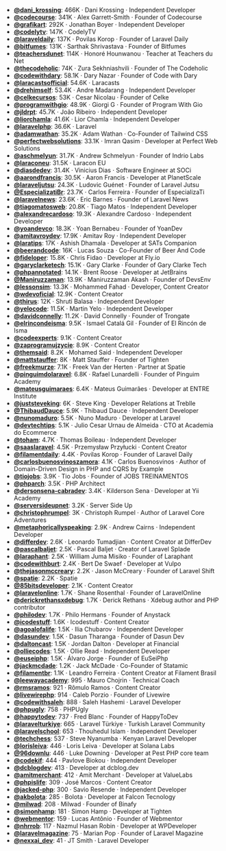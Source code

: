 - **[@dani_krossing](https://www.youtube.com/@dani_krossing)**: 466K ‧ Dani Krossing ‧ Independent Developer
- **[@codecourse](https://www.youtube.com/@codecourse)**: 341K ‧ Alex Garrett-Smith ‧ Founder of Codecourse
- **[@grafikart](https://www.youtube.com/@grafikart)**: 292K ‧ Jonathan Boyer ‧ Independent Developer
- **[@codelytv](https://www.youtube.com/@codelytv)**: 147K ‧ CodelyTV
- **[@laraveldaily](https://www.youtube.com/@laraveldaily)**: 137K ‧ Povilas Korop ‧ Founder of Laravel Daily
- **[@bitfumes](https://www.youtube.com/@bitfumes)**: 131K ‧ Sarthak Shrivastava ‧ Founder of Bitfumes
- **[@teachersdunet](https://www.youtube.com/@teachersdunet)**: 114K ‧ Honoré Hounwanou ‧ Teacher at Teachers du Net
- **[@thecodeholic](https://www.youtube.com/@thecodeholic)**: 74K ‧ Zura Sekhniashvili ‧ Founder of The Codeholic
- **[@codewithdary](https://www.youtube.com/@codewithdary)**: 58.1K ‧ Dary Nazar ‧ Founder of Code with Dary
- **[@laracastsofficial](https://www.youtube.com/@laracastsofficial)**: 54.6K ‧ Laracasts
- **[@drehimself](https://www.youtube.com/@drehimself)**: 53.4K ‧ Andre Madarang ‧ Independent Developer
- **[@celkecursos](https://www.youtube.com/@celkecursos)**: 53K ‧ Cesar Nicolau ‧ Founder of Celke
- **[@programwithgio](https://www.youtube.com/@programwithgio)**: 48.9K ‧ Giorgi G ‧ Founder of Program With Gio
- **[@jldrpt](https://www.youtube.com/@jldrpt)**: 45.7K ‧ João Ribeiro ‧ Independent Developer
- **[@liorchamla](https://www.youtube.com/@liorchamla)**: 41.6K ‧ Lior Chamla ‧ Independent Developer
- **[@laravelphp](https://www.youtube.com/@laravelphp)**: 36.6K ‧ Laravel
- **[@adamwathan](https://www.youtube.com/@adamwathan)**: 35.2K ‧ Adam Wathan ‧ Co-Founder of Tailwind CSS
- **[@perfectwebsolutions](https://www.youtube.com/@perfectwebsolutions)**: 33.1K ‧ Imran Qasim ‧ Developer at Perfect Web Solutions
- **[@aschmelyun](https://www.youtube.com/@aschmelyun)**: 31.7K ‧ Andrew Schmelyun ‧ Founder of Indrio Labs
- **[@laraconeu](https://www.youtube.com/@laraconeu)**: 31.5K ‧ Laracon EU
- **[@diasdedev](https://www.youtube.com/@diasdedev)**: 31.4K ‧ Vinicius Dias ‧ Software Engineer at SOCi
- **[@aarondfrancis](https://www.youtube.com/@aarondfrancis)**: 30.5K ‧ Aaron Francis ‧ Developer at PlanetScale
- **[@laraveljutsu](https://www.youtube.com/@laraveljutsu)**: 24.3K ‧ Ludovic Guénet ‧ Founder of Laravel Jutsu
- **[@EspecializatiBr](https://www.youtube.com/@EspecializatiBr)**: 23.7K ‧ Carlos Ferreira ‧ Founder of EspecializaTi
- **[@laravelnews](https://www.youtube.com/@laravelnews)**: 23.6K ‧ Eric Barnes ‧ Founder of Laravel News
- **[@tiagomatosweb](https://www.youtube.com/@tiagomatosweb)**: 20.8K ‧ Tiago Matos ‧ Independent Developer
- **[@alexandrecardoso](https://www.youtube.com/@alexandrecardoso)**: 19.3K ‧ Alexandre Cardoso ‧ Independent Developer
- **[@yoandevco](https://www.youtube.com/@yoandevco)**: 18.3K ‧ Yoan Bernabeu ‧ Founder of YoanDev
- **[@amitavroydev](https://www.youtube.com/@amitavroydev)**: 17.9K ‧ Amitav Roy ‧ Independent Developer
- **[@laratips](https://www.youtube.com/@laratips)**: 17K ‧ Ashish Dhamala ‧ Developer at SATs Companion
- **[@beerandcode](https://www.youtube.com/@beerandcode)**: 16K ‧ Lucas Souza ‧ Co-Founder of Beer And Code
- **[@fideloper](https://www.youtube.com/@fideloper)**: 15.8K ‧ Chris Fidao ‧ Developer at Fly.io
- **[@garyclarketech](https://www.youtube.com/@garyclarketech)**: 15.1K ‧ Gary Clarke ‧ Founder of Gary Clarke Tech
- **[@phpannotated](https://www.youtube.com/@phpannotated)**: 14.1K ‧ Brent Roose ‧ Developer at JetBrains
- **[@Maniruzzaman](https://www.youtube.com/@Maniruzzaman)**: 13.9K ‧ Maniruzzaman Akash ‧ Founder of DevsEnv
- **[@lessonsim](https://www.youtube.com/@lessonsim)**: 13.3K ‧ Mohammed Fahad ‧ Developer, Content Creator
- **[@wdevoficial](https://www.youtube.com/@wdevoficial)**: 12.9K ‧ Content Creator
- **[@thirus](https://www.youtube.com/@thirus)**: 12K ‧ Shruti Balasa ‧ Independent Developer
- **[@yelocode](https://www.youtube.com/@yelocode)**: 11.5K ‧ Martin Yelo ‧ Independent Developer
- **[@davidconnelly](https://www.youtube.com/@davidconnelly)**: 11.2K ‧ David Connelly ‧ Founder of Trongate
- **[@elrincondeisma](https://www.youtube.com/@elrincondeisma)**: 9.5K ‧ Ismael Catalá Gil ‧ Founder of El Rincón de Isma
- **[@codeexperts](https://www.youtube.com/@codeexperts)**: 9.1K ‧ Content Creator
- **[@zaprogramujzycie](https://www.youtube.com/@zaprogramujzycie)**: 8.9K ‧ Content Creator
- **[@themsaid](https://www.youtube.com/@themsaid)**: 8.2K ‧ Mohamed Said ‧ Independent Developer
- **[@mattstauffer](https://www.youtube.com/@mattstauffer)**: 8K ‧ Matt Stauffer ‧ Founder of Tighten
- **[@freekmurze](https://www.youtube.com/@freekmurze)**: 7.1K ‧ Freek Van der Herten ‧ Partner at Spatie
- **[@pinguimdolaravel](https://www.youtube.com/@pinguimdolaravel)**: 6.8K ‧ Rafael Lunardelli ‧ Founder of Pinguim Academy
- **[@mateusguimaraes](https://www.youtube.com/@mateusguimaraes)**: 6.4K ‧ Mateus Guimarães ‧ Developer at ENTRE Institute
- **[@juststeveking](https://www.youtube.com/@juststeveking)**: 6K ‧ Steve King ‧ Developer Relations at Treblle
- **[@ThibaudDauce](https://www.youtube.com/@ThibaudDauce)**: 5.9K ‧ Thibaud Dauce ‧ Independent Developer
- **[@nunomaduro](https://www.youtube.com/@nunomaduro)**: 5.5K ‧ Nuno Maduro ‧ Developer at Laravel
- **[@devtechtips](https://www.youtube.com/@devtechtips)**: 5.1K ‧ Julio Cesar Urnau de Almeida ‧ CTO at Academia do Ecommerce
- **[@toham](https://www.youtube.com/@toham)**: 4.7K ‧ Thomas Boileau ‧ Independent Developer
- **[@saaslaravel](https://www.youtube.com/@saaslaravel)**: 4.5K ‧ Przemysław Przyłucki ‧ Content Creator
- **[@filamentdaily](https://www.youtube.com/@filamentdaily)**: 4.4K ‧ Povilas Korop ‧ Founder of Laravel Daily
- **[@carlosbuenosvinoszamora](https://www.youtube.com/@carlosbuenosvinoszamora)**: 4.1K ‧ Carlos Buenosvinos ‧ Author of Domain-Driven Design in PHP and CQRS by Example
- **[@tiojobs](https://www.youtube.com/@tiojobs)**: 3.9K ‧ Tio Jobs ‧ Founder of JOBS TREINAMENTOS
- **[@phparch](https://www.youtube.com/@phparch)**: 3.5K ‧ PHP Architect
- **[@dersonsena-cabradev](https://www.youtube.com/@dersonsena-cabradev)**: 3.4K ‧ Kilderson Sena ‧ Developer at Yii Academy
- **[@serversideupnet](https://www.youtube.com/@serversideupnet)**: 3.2K ‧ Server Side Up
- **[@christophrumpel](https://www.youtube.com/@christophrumpel)**: 3K ‧ Christoph Rumpel ‧ Author of Laravel Core Adventures
- **[@metaphoricallyspeaking](https://www.youtube.com/@metaphoricallyspeaking)**: 2.9K ‧ Andrew Cairns ‧ Independent Developer
- **[@differdev](https://www.youtube.com/@differdev)**: 2.6K ‧ Leonardo Tumadjian ‧ Content Creator at DifferDev
- **[@pascalbaljet](https://www.youtube.com/@pascalbaljet)**: 2.5K ‧ Pascal Baljet ‧ Creator of Laravel Splade
- **[@laraphant](https://www.youtube.com/@laraphant)**: 2.5K ‧ William Juma Misiko ‧ Founder of Laraphant
- **[@codewithburt](https://www.youtube.com/@codewithburt)**: 2.4K ‧ Bert De Swaef ‧ Developer at Vulpo
- **[@thejasonmccreary](https://www.youtube.com/@thejasonmccreary)**: 2.2K ‧ Jason McCreary ‧ Founder of Laravel Shift
- **[@spatie](https://www.youtube.com/@spatie)**: 2.2K ‧ Spatie
- **[@85bitsdeveloper](https://www.youtube.com/@85bitsdeveloper)**: 2.1K ‧ Content Creator
- **[@laravelonline](https://www.youtube.com/@laravelonline)**: 1.7K ‧ Shane Rosenthal ‧ Founder of LaravelOnline
- **[@derickrethansxdebug](https://www.youtube.com/@derickrethansxdebug)**: 1.7K ‧ Derick Rethans ‧ Xdebug author and PHP contributor
- **[@philodev](https://www.youtube.com/@philodev)**: 1.7K ‧ Philo Hermans ‧ Founder of Anystack
- **[@icodestuff](https://www.youtube.com/@icodestuff)**: 1.6K ‧ Icodestuff ‧ Content Creator
- **[@agoalofalife](https://www.youtube.com/@agoalofalife)**: 1.5K ‧ Ilia Chubarov ‧ Independent Developer
- **[@dasundev](https://www.youtube.com/@dasundev)**: 1.5K ‧ Dasun Tharanga ‧ Founder of Dasun Dev
- **[@daltoncast](https://www.youtube.com/@daltoncast)**: 1.5K ‧ Jordan Dalton ‧ Developer at Financial
- **[@olliecodes](https://www.youtube.com/@olliecodes)**: 1.5K ‧ Ollie Read ‧ Independent Developer
- **[@euseiphp](https://www.youtube.com/@euseiphp)**: 1.5K ‧ Álvaro Jorge ‧ Founder of EuSeiPhp
- **[@jackmcdade](https://www.youtube.com/@jackmcdade)**: 1.2K ‧ Jack McDade ‧ Co-Founder of Statamic
- **[@filamentbr](https://www.youtube.com/@filamentbr)**: 1.1K ‧ Leandro Ferreira ‧ Content Creator at Filament Brasil
- **[@leewayacademy](https://www.youtube.com/@leewayacademy)**: 995 ‧ Mauro Chojrin ‧ Technical Coach
- **[@rmsramos](https://www.youtube.com/@rmsramos)**: 921 ‧ Rômulo Ramos ‧ Content Creator
- **[@livewirephp](https://www.youtube.com/@livewirephp)**: 914 ‧ Caleb Porzio ‧ Founder of Livewire
- **[@codewithsaleh](https://www.youtube.com/@codewithsaleh)**: 888 ‧ Saleh Hashemi ‧ Laravel Developer
- **[@phpugly](https://www.youtube.com/@phpugly)**: 758 ‧ PHPUgly
- **[@happytodev](https://www.youtube.com/@happytodev)**: 737 ‧ Fred Blanc ‧ Founder of HappyToDev
- **[@laravelturkiye](https://www.youtube.com/@laravelturkiye)**: 665 ‧ Laravel Türkiye ‧ Turkish Laravel Community
- **[@laravelschool](https://www.youtube.com/@laravelschool)**: 653 ‧ Thouhedul Islam ‧ Independent Developer
- **[@techchess](https://www.youtube.com/@techchess)**: 537 ‧ Steve Nyanumba ‧ Kenyan Laravel Developer
- **[@lorisleiva](https://www.youtube.com/@lorisleiva)**: 446 ‧ Loris Leiva ‧ Developer at Solana Labs
- **[@96downlu](https://www.youtube.com/@96downlu)**: 446 ‧ Luke Downing ‧ Developer at Pest PHP core team
- **[@codekif](https://www.youtube.com/@codekif)**: 444 ‧ Pavlove Biokou ‧ Independent Developer
- **[@dcblogdev](https://www.youtube.com/@dcblogdev)**: 413 ‧ Developer at dcblog.dev
- **[@amitmerchant](https://www.youtube.com/@amitmerchant)**: 412 ‧ Amit Merchant ‧ Developer at ValueLabs
- **[@phpislife](https://www.youtube.com/@phpislife)**: 309 ‧ José Marcos ‧ Content Creator
- **[@jacked-php](https://www.youtube.com/@jacked-php)**: 300 ‧ Savio Resende ‧ Independent Developer
- **[@akbolota](https://www.youtube.com/@akbolota)**: 285 ‧ Bolota ‧ Developer at Falcon Tecnology
- **[@milwad](https://www.youtube.com/@milwad)**: 208 ‧ Milwad ‧ Founder of Binafy
- **[@simonhamp](https://www.youtube.com/@simonhamp)**: 181 ‧ Simon Hamp ‧ Developer at Tighten
- **[@webmentor](https://www.youtube.com/@webmentor)**: 159 ‧ Lucas Antônio ‧ Founder of Webmentor
- **[@nhrrob](https://www.youtube.com/@nhrrob)**: 117 ‧ Nazmul Hasan Robin ‧ Developer at WPDeveloper
- **[@laravelmagazine](https://www.youtube.com/@laravelmagazine)**: 75 ‧ Marian Pop ‧ Founder of Laravel Magazine
- **[@nexxai_dev](https://www.youtube.com/@nexxai_dev)**: 41 ‧ JT Smith ‧ Laravel Developer
